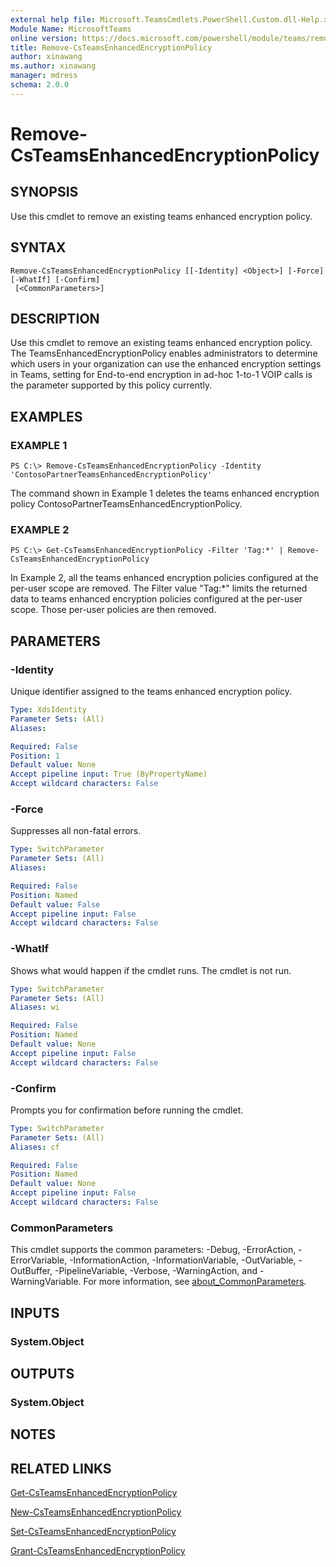 ```yaml
---
external help file: Microsoft.TeamsCmdlets.PowerShell.Custom.dll-Help.xml
Module Name: MicrosoftTeams
online version: https://docs.microsoft.com/powershell/module/teams/remove-csteamsenhancedencryptionpolicy
title: Remove-CsTeamsEnhancedEncryptionPolicy
author: xinawang
ms.author: xinawang
manager: mdress
schema: 2.0.0
---
```


# Remove-CsTeamsEnhancedEncryptionPolicy

## SYNOPSIS
Use this cmdlet to remove an existing teams enhanced encryption policy.
## SYNTAX

```
Remove-CsTeamsEnhancedEncryptionPolicy [[-Identity] <Object>] [-Force] [-WhatIf] [-Confirm]
 [<CommonParameters>]
```

## DESCRIPTION
Use this cmdlet to remove an existing teams enhanced encryption policy.
The TeamsEnhancedEncryptionPolicy enables administrators to determine which users in your organization can use the enhanced encryption settings in Teams, setting for End-to-end encryption in ad-hoc 1-to-1 VOIP calls is the parameter supported by this policy currently.

## EXAMPLES

### EXAMPLE 1
```
PS C:\> Remove-CsTeamsEnhancedEncryptionPolicy -Identity 'ContosoPartnerTeamsEnhancedEncryptionPolicy'
```

The command shown in Example 1 deletes the teams enhanced encryption policy ContosoPartnerTeamsEnhancedEncryptionPolicy.

### EXAMPLE 2
```
PS C:\> Get-CsTeamsEnhancedEncryptionPolicy -Filter 'Tag:*' | Remove-CsTeamsEnhancedEncryptionPolicy
```

In Example 2, all the teams enhanced encryption policies configured at the per-user scope are removed. The Filter value "Tag:*" limits the returned data to teams enhanced encryption policies configured at the per-user scope. Those per-user policies are then removed.

## PARAMETERS

### -Identity
Unique identifier assigned to the teams enhanced encryption policy.

```yaml
Type: XdsIdentity
Parameter Sets: (All)
Aliases:

Required: False
Position: 1
Default value: None
Accept pipeline input: True (ByPropertyName)
Accept wildcard characters: False
```

### -Force
Suppresses all non-fatal errors.

```yaml
Type: SwitchParameter
Parameter Sets: (All)
Aliases:

Required: False
Position: Named
Default value: False
Accept pipeline input: False
Accept wildcard characters: False
```

### -WhatIf
Shows what would happen if the cmdlet runs.
The cmdlet is not run.

```yaml
Type: SwitchParameter
Parameter Sets: (All)
Aliases: wi

Required: False
Position: Named
Default value: None
Accept pipeline input: False
Accept wildcard characters: False
```

### -Confirm
Prompts you for confirmation before running the cmdlet.

```yaml
Type: SwitchParameter
Parameter Sets: (All)
Aliases: cf

Required: False
Position: Named
Default value: None
Accept pipeline input: False
Accept wildcard characters: False
```

### CommonParameters
This cmdlet supports the common parameters: -Debug, -ErrorAction, -ErrorVariable, -InformationAction, -InformationVariable, -OutVariable, -OutBuffer, -PipelineVariable, -Verbose, -WarningAction, and -WarningVariable. For more information, see [about_CommonParameters](http://go.microsoft.com/fwlink/?LinkID=113216).

## INPUTS

### System.Object
## OUTPUTS

### System.Object
## NOTES

## RELATED LINKS

[Get-CsTeamsEnhancedEncryptionPolicy](Get-CsTeamsEnhancedEncryptionPolicy.md)

[New-CsTeamsEnhancedEncryptionPolicy](New-CsTeamsEnhancedEncryptionPolicy.md)

[Set-CsTeamsEnhancedEncryptionPolicy](Set-CsTeamsEnhancedEncryptionPolicy.md)

[Grant-CsTeamsEnhancedEncryptionPolicy](Grant-CsTeamsEnhancedEncryptionPolicy.md)


